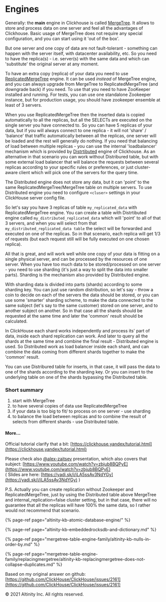 # Engines

Generally: the **main** engine in Clickhouse is called [MergeTree](https://clickhouse.yandex/docs/en/table_engines/mergetree/). It allows to store and process data on one server and feel all the advantages of Clickhouse. Basic usage of MergeTree does not require any special configuration, and you can start using it 'out of the box'.

But one server and one copy of data are not fault-tolerant - something can happen with the server itself, with datacenter availability, etc. So you need to have the replica\(s\) - i.e. server\(s\) with the same data and which can 'substitute' the original server at any moment.

To have an extra copy \(replica\) of your data you need to use [ReplicatedMergeTree](https://clickhouse.yandex/docs/en/table_engines/replication/) engine. It can be used _instead_ of MergeTree engine, and you can always upgrade from MergeTree to ReplicatedMergeTree \(and downgrade back\) if you need. To use that you need to have ZooKeeper installed and running. For tests, you can use one standalone Zookeeper instance, but for production usage, you should have zookeeper ensemble at least of 3 servers.

When you use ReplicatedMergeTree then the inserted data is copied automatically to all the replicas, but all the SELECTs are executed on the single server you have connected to. So you can have 5 replicas of your data, but if you will always connect to one replica - it will not 'share' / 'balance' that traffic automatically between all the replicas, one server will be loaded and the rest will generally do nothing. If you need that balancing of load between multiple replicas - you can use the internal 'loadbalancer' mechanism which is provided by [Distrtibuted](https://clickhouse.yandex/docs/en/table_engines/distributed/) engine of Clickhouse. As an alternative in that scenario you can work without Distribured table, but with some external load balancer that will balance the requests between several replicas according to your specific rules or preferences, or just cluster-aware client which will pick one of the servers for the query time. 

The Distributed engine does not store any data, but it can 'point' to the same ReplicatedMergeTree/MergeTree table on multiple servers. To use Distributed engine you need to configure `<cluser>` settings in your ClickHouse server config file.

So let's say you have 3 replicas of table `my_replicated_data` with ReplicatedMergeTree engine. You can create a table with Distrtibuted engine called `my_distributed_replicated_data` which will 'point' to all of that 3 servers, and when you will select from that `my_distributed_replicated_data table` the select will be forwarded and executed on one of the replicas. So in that scenario, each replica will get 1/3 of requests \(but each request still will be fully executed on one chosen replica\).

All that is great, and will work well while one copy of your data is fitting on a single physical server, and can be processed by the resources of one server. When you have too much data to be stored/processed on one server - you need to use sharding \(it's just a way to split the data into smaller parts\). Sharding is the mechanism also provided by Distributed engine.

With sharding data is divided into parts \(shards\) according to some sharding key. You can just use random distribution, so let's say - throw a coin to decide on each of the servers the data should be stored, or you can use some 'smarter' sharding scheme, to make the data connected to the same subject \(let's say to the same customer\) stored on one server, and to another subject on another. So in that case all the shards should be requested at the same time and later the 'common' result should be calculated.

In ClickHouse each shard works independently and process its' part of data, inside each shard replication can work. And later to query all the shards at the same time and combine the final result - Distributed engine is used. So Distributed work as load balancer inside each shard, and can combine the data coming from different shards together to make the 'common' result.

You can use Distribured table for inserts, in that case, it will pass the data to one of the shards according to the sharding key. Or you can insert to the underlying table on one of the shards bypassing the Distributed table.

### Short summary

1. start with MergeTree
2. to have several copies of data use ReplicatedMergeTree
3. if your data is too big to fit/ to process on one server - use sharding
4. to balance the load between replicas and to combine the result of selects from different shards - use Distributed table.

#### More...

Official tutorial clarify that a bit: [https://clickhouse.yandex/tutorial.html](https://clickhouse.yandex/tutorial.html)

Please check also [@alex-zaitsev](https://github.com/alex-zaitsev) presentation, which also covers that subject: [https://www.youtube.com/watch?v=zbjub8BQPyE](https://www.youtube.com/watch?v=zbjub8BQPyE)  
 \( Slides are here: [https://yadi.sk/i/iLA5ssAv3NdYGy](https://yadi.sk/i/iLA5ssAv3NdYGy) \)

P.S. Actually you can create replication without Zookeeper and ReplicatedMergeTree, just by using the Distributed table above MergeTree and internal\_replication=false cluster setting, but in that case, there will no guarantee that all the replicas will have 100% the same data, so I rather would not recommend that scenario.

{% page-ref page="altinity-kb-atomic-database-engine/" %}

{% page-ref page="altinity-kb-embeddedrocksdb-and-dictionary.md" %}

{% page-ref page="mergetree-table-engine-family/altinity-kb-nulls-in-order-by.md" %}

{% page-ref page="mergetree-table-engine-family/replacingmergetree/altinity-kb-replacingmergetree-does-not-collapse-duplicates.md" %}

Based on my original answer on github: [https://github.com/ClickHouse/ClickHouse/issues/2161](https://github.com/ClickHouse/ClickHouse/issues/2161)

© 2021 Altinity Inc. All rights reserved.

